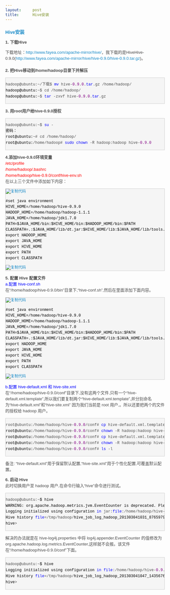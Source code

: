 ```yaml
---
layout:     post
title:      Hive安装
---
```

<div id="article_content" class="article_content clearfix csdn-tracking-statistics" data-pid="blog" data-mod="popu_307" data-dsm="post">
								            <link rel="stylesheet" href="https://csdnimg.cn/release/phoenix/template/css/ck_htmledit_views-f76675cdea.css">
						<div class="htmledit_views" id="content_views">
                
<h1 class="postTitle" style="font-size:14.7px;color:rgb(75,75,75);font-family:Verdana, Geneva, Arial, Helvetica, sans-serif;">
<a id="cb_post_title_url" class="postTitle2" href="http://www.cnblogs.com/linjiqin/archive/2013/03/04/2942402.html" rel="nofollow" style="text-decoration:none;color:rgb(26,139,200);">Hive安装</a></h1>
<div id="cnblogs_post_body" style="color:rgb(75,75,75);font-family:Verdana, Geneva, Arial, Helvetica, sans-serif;font-size:13px;line-height:19px;">
<p><strong>1. 下载Hive</strong></p>
<p>下载地址：<a href="http://www.fayea.com/apache-mirror/hive/" rel="nofollow" style="color:rgb(26,139,200);text-decoration:none;">http://www.fayea.com/apache-mirror/hive/</a>，我下载的是HiveHive-0.9.0(<a href="http://www.fayea.com/apache-mirror/hive/hive-0.9.0/hive-0.9.0.tar.gz" rel="nofollow" style="color:rgb(26,139,200);text-decoration:none;">http://www.fayea.com/apache-mirror/hive/hive-0.9.0/hive-0.9.0.tar.gz</a>)。<br><br><strong>2. 把Hive移动到/home/hadoop目录下并解压</strong></p>
<div class="cnblogs_code" style="background-color:rgb(245,245,245);font-family:'Courier New';font-size:12px;border:1px solid rgb(204,204,204);overflow:auto;">
<pre style="font-family:'Courier New';">hadoop@ubuntu:~/下载$ <span style="line-height:1.5;color:rgb(0,0,255);">mv</span> hive-<span style="line-height:1.5;color:rgb(128,0,128);">0.9</span>.<span style="line-height:1.5;color:rgb(128,0,128);">0</span>.<span style="line-height:1.5;color:rgb(0,0,255);">tar</span>.gz /home/hadoop/<span style="line-height:1.5;color:rgb(0,0,0);">
hadoop@ubuntu:</span>~$ cd /home/hadoop/<span style="line-height:1.5;color:rgb(0,0,0);">
hadoop@ubuntu:</span>~$ <span style="line-height:1.5;color:rgb(0,0,255);">tar</span> -zxvf hive-<span style="line-height:1.5;color:rgb(128,0,128);">0.9</span>.<span style="line-height:1.5;color:rgb(128,0,128);">0</span>.<span style="line-height:1.5;color:rgb(0,0,255);">tar</span>.gz </pre>
</div>
<p><strong>3. 用root用户给hive-0.9.0授权</strong></p>
<div class="cnblogs_code" style="background-color:rgb(245,245,245);font-family:'Courier New';font-size:12px;border:1px solid rgb(204,204,204);overflow:auto;">
<pre style="font-family:'Courier New';">hadoop@ubuntu:~$ <span style="line-height:1.5;color:rgb(0,0,255);">su</span> -<span style="line-height:1.5;color:rgb(0,0,0);">
密码：
root@ubuntu:</span>~# cd /home/hadoop/<span style="line-height:1.5;color:rgb(0,0,0);">
root@ubuntu:</span>/home/hadoop# <span style="line-height:1.5;color:rgb(0,0,255);">sudo</span> <span style="line-height:1.5;color:rgb(0,0,255);">chown</span> -R hadoop:hadoop hive-<span style="line-height:1.5;color:rgb(128,0,128);">0.9</span>.<span style="line-height:1.5;color:rgb(128,0,128);">0</span></pre>
</div>
<p><strong>4.添加hive-0.9.0环境变量</strong><br><span style="color:rgb(255,0,0);">/etc/profile</span><br><span style="color:rgb(255,0,0);">/home/hadoop/.bashrc</span><br><span style="color:rgb(255,0,0);">/home/hadoop/hive-0.9.0/conf/hive-env.sh</span><br>
在以上三个文件中添加如下内容：</p>
<div class="cnblogs_code" style="background-color:rgb(245,245,245);font-family:'Courier New';font-size:12px;border:1px solid rgb(204,204,204);overflow:auto;">
<div class="cnblogs_code_toolbar"><span class="cnblogs_code_copy" style="line-height:1.5;"><a title="复制代码" style="color:rgb(26,139,200);border:none !important;"><img src="http://common.cnblogs.com/images/copycode.gif" alt="复制代码" style="border:none !important;"></a></span></div>
<pre style="font-family:'Courier New';"><span style="line-height:1.5;color:rgb(0,0,0);">#set java environment
HIVE_HOME=/home/hadoop/hive-0.9.0
HADOOP_HOME=/home/hadoop/hadoop-1.1.1
JAVA_HOME=/home/hadoop/jdk1.7.0
PATH=$JAVA_HOME/bin:$HIVE_HOME/bin:$HADOOP_HOME/bin:$PATH
CLASSPATH=.:$JAVA_HOME/lib/dt.jar:$HIVE_HOME/lib:$JAVA_HOME/lib/tools.jar
export HADOOP_HOME
export JAVA_HOME
export HIVE_HOME
export PATH
export CLASSPATH </span></pre>
<div class="cnblogs_code_toolbar"><span class="cnblogs_code_copy" style="line-height:1.5;"><a title="复制代码" style="color:rgb(26,139,200);border:none !important;"><img src="http://common.cnblogs.com/images/copycode.gif" alt="复制代码" style="border:none !important;"></a></span></div>
</div>
<p><strong>5. 配置 Hive 配置文件</strong><br><span style="color:rgb(0,0,255);">a.配置 hive-conf.sh</span><br>
在“/home/hadoop/hive-0.9.0/bin”目录下,“hive-conf.sh”,然后在里面添加下面内容。</p>
<div class="cnblogs_code" style="background-color:rgb(245,245,245);font-family:'Courier New';font-size:12px;border:1px solid rgb(204,204,204);overflow:auto;">
<div class="cnblogs_code_toolbar"><span class="cnblogs_code_copy" style="line-height:1.5;"><a title="复制代码" style="color:rgb(26,139,200);border:none !important;"><img src="http://common.cnblogs.com/images/copycode.gif" alt="复制代码" style="border:none !important;"></a></span></div>
<pre style="font-family:'Courier New';"><span style="line-height:1.5;color:rgb(0,0,0);">#set java environment
HIVE_HOME=/home/hadoop/hive-0.9.0
HADOOP_HOME=/home/hadoop/hadoop-1.1.1
JAVA_HOME=/home/hadoop/jdk1.7.0
PATH=$JAVA_HOME/bin:$HIVE_HOME/bin:$HADOOP_HOME/bin:$PATH
CLASSPATH=.:$JAVA_HOME/lib/dt.jar:$HIVE_HOME/lib:$JAVA_HOME/lib/tools.jar
export HADOOP_HOME
export JAVA_HOME
export HIVE_HOME
export PATH
export CLASSPATH </span></pre>
<div class="cnblogs_code_toolbar"><span class="cnblogs_code_copy" style="line-height:1.5;"><a title="复制代码" style="color:rgb(26,139,200);border:none !important;"><img src="http://common.cnblogs.com/images/copycode.gif" alt="复制代码" style="border:none !important;"></a></span></div>
</div>
<p><span style="color:rgb(0,0,255);">b.配置 hive-default.xml 和 hive-site.xml</span><br>
在“/home/hadoop/hive-0.9.0/conf”目录下,没有这两个文件,只有一个“hive-default.xml.template”,所以我们要复制两个“hive-default.xml.template”,并分别命名为“hive-default.xml”和“hive-site.xml” 因为我们当前是 root 用户,。所以还要把两个的文件的授权给 hadoop 用户。</p>
<div class="cnblogs_code" style="background-color:rgb(245,245,245);font-family:'Courier New';font-size:12px;border:1px solid rgb(204,204,204);overflow:auto;">
<pre style="font-family:'Courier New';">root@ubuntu:/home/hadoop/hive-<span style="line-height:1.5;color:rgb(128,0,128);">0.9</span>.<span style="line-height:1.5;color:rgb(128,0,128);">0</span>/conf# <span style="line-height:1.5;color:rgb(0,0,255);">cp</span> hive-default.xml.template hive-<span style="line-height:1.5;color:rgb(0,0,0);">default.xml
root@ubuntu:</span>/home/hadoop/hive-<span style="line-height:1.5;color:rgb(128,0,128);">0.9</span>.<span style="line-height:1.5;color:rgb(128,0,128);">0</span>/conf# <span style="line-height:1.5;color:rgb(0,0,255);">chown</span> -R hadoop:hadoop hive-<span style="line-height:1.5;color:rgb(0,0,0);">default.xml
root@ubuntu:</span>/home/hadoop/hive-<span style="line-height:1.5;color:rgb(128,0,128);">0.9</span>.<span style="line-height:1.5;color:rgb(128,0,128);">0</span>/conf# <span style="line-height:1.5;color:rgb(0,0,255);">cp</span> hive-default.xml.template hive-<span style="line-height:1.5;color:rgb(0,0,0);">site.xml
root@ubuntu:</span>/home/hadoop/hive-<span style="line-height:1.5;color:rgb(128,0,128);">0.9</span>.<span style="line-height:1.5;color:rgb(128,0,128);">0</span>/conf# <span style="line-height:1.5;color:rgb(0,0,255);">chown</span> -R hadoop:hadoop hive-<span style="line-height:1.5;color:rgb(0,0,0);">site.xml
root@ubuntu:</span>/home/hadoop/hive-<span style="line-height:1.5;color:rgb(128,0,128);">0.9</span>.<span style="line-height:1.5;color:rgb(128,0,128);">0</span>/conf# <span style="line-height:1.5;color:rgb(0,0,255);">ls</span> -l</pre>
</div>
<p>备注: “hive-default.xml”用于保留默认配置,“hive-site.xml”用于个性化配置,可覆盖默认配置。</p>
<p><strong>6. 启动 Hive</strong><br>
此时切换用户至 hadoop 用户,在命令行输入“hive”命令进行测试。</p>
<div class="cnblogs_code" style="background-color:rgb(245,245,245);font-family:'Courier New';font-size:12px;border:1px solid rgb(204,204,204);overflow:auto;">
<pre style="font-family:'Courier New';">hadoop@ubuntu:~<span style="line-height:1.5;color:rgb(0,0,0);">$ hive
WARNING: org.apache.hadoop.metrics.jvm.EventCounter is deprecated. Please use org.apache.hadoop.log.metrics.EventCounter </span><span style="line-height:1.5;color:rgb(0,0,255);">in</span><span style="line-height:1.5;color:rgb(0,0,0);"> all the log4j.properties files.
Logging initialized using configuration </span><span style="line-height:1.5;color:rgb(0,0,255);">in</span> jar:<span style="line-height:1.5;color:rgb(0,0,255);">file</span>:/home/hadoop/hive-<span style="line-height:1.5;color:rgb(128,0,128);">0.9</span>.<span style="line-height:1.5;color:rgb(128,0,128);">0</span>/lib/hive-common-<span style="line-height:1.5;color:rgb(128,0,128);">0.9</span>.<span style="line-height:1.5;color:rgb(128,0,128);">0</span>.jar!/hive-<span style="line-height:1.5;color:rgb(0,0,0);">log4j.properties
Hive history </span><span style="line-height:1.5;color:rgb(0,0,255);">file</span>=/tmp/hadoop/<span style="line-height:1.5;color:rgb(0,0,0);">hive_job_log_hadoop_201303041031_876597921.txt
hive</span>&gt;</pre>
</div>
<p>解决的办法就是在 hive-log4j.properties 中将 log4j.appender.EventCounter 的值修改为<br>
org.apache.hadoop.log.metrics.EventCounter,这样就不会报。该文件在“/home/hadoop/hive-0.9.0/conf”下面。</p>
<div class="cnblogs_code" style="background-color:rgb(245,245,245);font-family:'Courier New';font-size:12px;border:1px solid rgb(204,204,204);overflow:auto;">
<pre style="font-family:'Courier New';">hadoop@ubuntu:~<span style="line-height:1.5;color:rgb(0,0,0);">$ hive
Logging initialized using configuration </span><span style="line-height:1.5;color:rgb(0,0,255);">in</span> <span style="line-height:1.5;color:rgb(0,0,255);">file</span>:/home/hadoop/hive-<span style="line-height:1.5;color:rgb(128,0,128);">0.9</span>.<span style="line-height:1.5;color:rgb(128,0,128);">0</span>/conf/hive-<span style="line-height:1.5;color:rgb(0,0,0);">log4j.properties
Hive history </span><span style="line-height:1.5;color:rgb(0,0,255);">file</span>=/tmp/hadoop/<span style="line-height:1.5;color:rgb(0,0,0);">hive_job_log_hadoop_201303041047_1435676231.txt
hive</span>&gt;  </pre>
</div>
</div>
            </div>
                </div>